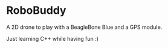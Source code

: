 # RoboBuddy

A 2D drone to play with a BeagleBone Blue and a GPS module.

Just learning C++ while having fun :)
